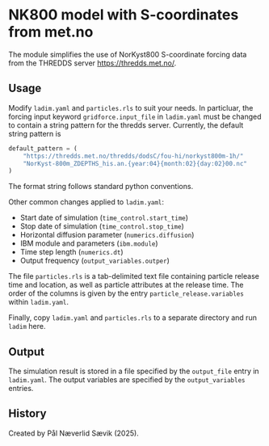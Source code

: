 # NK800 model with S-coordinates from met.no

The module simplifies the use of NorKyst800 S-coordinate forcing data from the
THREDDS server https://thredds.met.no/.


## Usage

Modify `ladim.yaml` and `particles.rls` to suit your needs. In particluar, 
the forcing input keyword `gridforce.input_file` in `ladim.yaml` must be changed to contain a
string pattern for the thredds server. Currently, the default string pattern is
```python
default_pattern = (
    "https://thredds.met.no/thredds/dodsC/fou-hi/norkyst800m-1h/"
    "NorKyst-800m_ZDEPTHS_his.an.{year:04}{month:02}{day:02}00.nc"
)
``` 

The format string follows standard python conventions. 

Other common changes applied to `ladim.yaml`:
- Start date of simulation (`time_control.start_time`)
- Stop date of simulation (`time_control.stop_time`)
- Horizontal diffusion parameter (`numerics.diffusion`)
- IBM module and parameters (`ibm.module`)
- Time step length (`numerics.dt`)
- Output frequency (`output_variables.outper`)

The file `particles.rls` is a tab-delimited text file containing particle
release time and location, as well as particle attributes at the release time.
The order of the columns is given by the entry `particle_release.variables`
within `ladim.yaml`.

Finally, copy `ladim.yaml` and `particles.rls` to a separate directory and
run `ladim` here.


## Output

The simulation result is stored in a file specified by the `output_file`
entry in `ladim.yaml`. The output variables are specified by the
`output_variables` entries. 


## History

Created by Pål Næverlid Sævik (2025).

